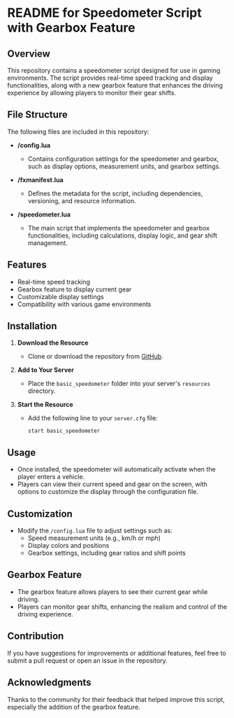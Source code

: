 # README for Speedometer Script with Gearbox Feature

## Overview
This repository contains a speedometer script designed for use in gaming environments. The script provides real-time speed tracking and display functionalities, along with a new gearbox feature that enhances the driving experience by allowing players to monitor their gear shifts.

## File Structure
The following files are included in this repository:

- **/config.lua**
  - Contains configuration settings for the speedometer and gearbox, such as display options, measurement units, and gearbox settings.

- **/fxmanifest.lua**
  - Defines the metadata for the script, including dependencies, versioning, and resource information.

- **/speedometer.lua**
  - The main script that implements the speedometer and gearbox functionalities, including calculations, display logic, and gear shift management.

## Features
- Real-time speed tracking
- Gearbox feature to display current gear
- Customizable display settings
- Compatibility with various game environments

## Installation

1. **Download the Resource**
   - Clone or download the repository from [GitHub](https://github.com/Rembootje/basic-speedometer).

2. **Add to Your Server**
   - Place the `basic_speedometer` folder into your server's `resources` directory.

3. **Start the Resource**
   - Add the following line to your `server.cfg` file:
     ```
     start basic_speedometer
     ```

## Usage
- Once installed, the speedometer will automatically activate when the player enters a vehicle.
- Players can view their current speed and gear on the screen, with options to customize the display through the configuration file.

## Customization
- Modify the `/config.lua` file to adjust settings such as:
  - Speed measurement units (e.g., km/h or mph)
  - Display colors and positions
  - Gearbox settings, including gear ratios and shift points

## Gearbox Feature
- The gearbox feature allows players to see their current gear while driving.
- Players can monitor gear shifts, enhancing the realism and control of the driving experience.

## Contribution
If you have suggestions for improvements or additional features, feel free to submit a pull request or open an issue in the repository.

## Acknowledgments
Thanks to the community for their feedback that helped improve this script, especially the addition of the gearbox feature.